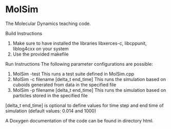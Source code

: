 MolSim
===

The Molecular Dynamics teaching code.

Build Instructions
1. Make sure to have installed the libraries libxerces-c, libcppunit, liblog4cxx on your system
2. Use the provided makefile

Run Instructions
The following parameter configurations are possible:
1. MolSim -test	This runs a test suite defined in MolSim.cpp
2. MolSim -c filename [delta_t end_time]	This runs the simulation based on cuboids generated from data in the specified file
3. MolSim -p filename [delta_t end_time]	This runs the simulation based on particles stored in the specified file

[delta_t end_time] is optional to define values for time step and end time of simulation (default values: 0.014 and 1000)

A Doxygen documentation of the code can be found in directory html.